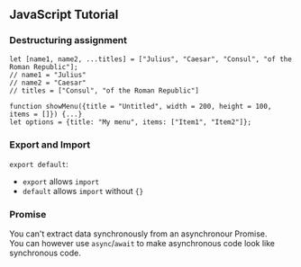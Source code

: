 ## JavaScript Tutorial

### Destructuring assignment

```
let [name1, name2, ...titles] = ["Julius", "Caesar", "Consul", "of the Roman Republic"];
// name1 = "Julius"
// name2 = "Caesar"
// titles = ["Consul", "of the Roman Republic"]

function showMenu({title = "Untitled", width = 200, height = 100, items = []}) {...}
let options = {title: "My menu", items: ["Item1", "Item2"]};
```

### Export and Import

`export default`:
* `export` allows `import`
* `default` allows `import` without `{}`

### Promise

You can't extract data synchronously from an asynchronour Promise.  
You can however use `async`/`await` to make asynchronous code look like synchronous code.  